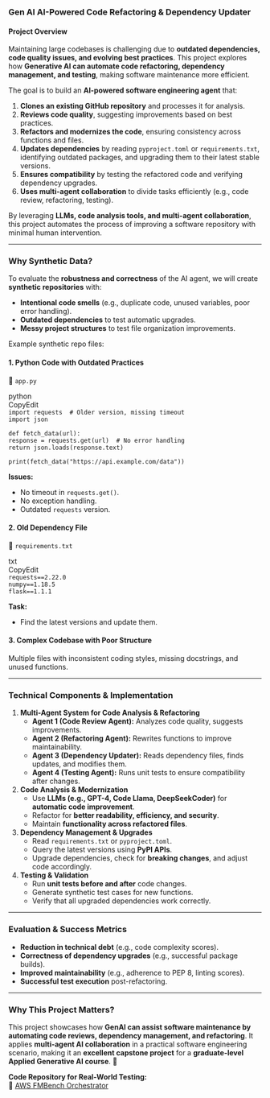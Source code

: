 ### **Gen AI AI-Powered Code Refactoring & Dependency Updater**

#### **Project Overview**

Maintaining large codebases is challenging due to **outdated dependencies, code quality issues, and evolving best practices**. This project explores how **Generative AI can automate code refactoring, dependency management, and testing**, making software maintenance more efficient.

The goal is to build an **AI-powered software engineering agent** that:

1. **Clones an existing GitHub repository** and processes it for analysis.  
2. **Reviews code quality**, suggesting improvements based on best practices.  
3. **Refactors and modernizes the code**, ensuring consistency across functions and files.  
4. **Updates dependencies** by reading `pyproject.toml` or `requirements.txt`, identifying outdated packages, and upgrading them to their latest stable versions.  
5. **Ensures compatibility** by testing the refactored code and verifying dependency upgrades.  
6. **Uses multi-agent collaboration** to divide tasks efficiently (e.g., code review, refactoring, testing).

By leveraging **LLMs, code analysis tools, and multi-agent collaboration**, this project automates the process of improving a software repository with minimal human intervention.

---

### **Why Synthetic Data?**

To evaluate the **robustness and correctness** of the AI agent, we will create **synthetic repositories** with:

* **Intentional code smells** (e.g., duplicate code, unused variables, poor error handling).  
* **Outdated dependencies** to test automatic upgrades.  
* **Messy project structures** to test file organization improvements.

Example synthetic repo files:

#### **1\. Python Code with Outdated Practices**

📄 `app.py`

python  
CopyEdit  
`import requests  # Older version, missing timeout`  
`import json`

`def fetch_data(url):`  
    `response = requests.get(url)  # No error handling`  
    `return json.loads(response.text)`

`print(fetch_data("https://api.example.com/data"))`

**Issues:**

* No timeout in `requests.get()`.  
* No exception handling.  
* Outdated `requests` version.

#### **2\. Old Dependency File**

📄 `requirements.txt`

txt  
CopyEdit  
`requests==2.22.0`  
`numpy==1.18.5`  
`flask==1.1.1`

**Task:**

* Find the latest versions and update them.

#### **3\. Complex Codebase with Poor Structure**

Multiple files with inconsistent coding styles, missing docstrings, and unused functions.

---

### **Technical Components & Implementation**

1. **Multi-Agent System for Code Analysis & Refactoring**  
   * **Agent 1 (Code Review Agent):** Analyzes code quality, suggests improvements.  
   * **Agent 2 (Refactoring Agent):** Rewrites functions to improve maintainability.  
   * **Agent 3 (Dependency Updater):** Reads dependency files, finds updates, and modifies them.  
   * **Agent 4 (Testing Agent):** Runs unit tests to ensure compatibility after changes.  
2. **Code Analysis & Modernization**  
   * Use **LLMs (e.g., GPT-4, Code Llama, DeepSeekCoder)** for **automatic code improvement**.  
   * Refactor for **better readability, efficiency, and security**.  
   * Maintain **functionality across refactored files**.  
3. **Dependency Management & Upgrades**  
   * Read `requirements.txt` or `pyproject.toml`.  
   * Query the latest versions using **PyPI APIs**.  
   * Upgrade dependencies, check for **breaking changes**, and adjust code accordingly.  
4. **Testing & Validation**  
   * Run **unit tests before and after** code changes.  
   * Generate synthetic test cases for new functions.  
   * Verify that all upgraded dependencies work correctly.

---

### **Evaluation & Success Metrics**

* **Reduction in technical debt** (e.g., code complexity scores).  
* **Correctness of dependency upgrades** (e.g., successful package builds).  
* **Improved maintainability** (e.g., adherence to PEP 8, linting scores).  
* **Successful test execution** post-refactoring.

---

### **Why This Project Matters?**

This project showcases how **GenAI can assist software maintenance by automating code reviews, dependency management, and refactoring**. It applies **multi-agent AI collaboration** in a practical software engineering scenario, making it an **excellent capstone project** for a **graduate-level Applied Generative AI course**. 🚀

**Code Repository for Real-World Testing:**  
🔗 [AWS FMBench Orchestrator](https://github.com/awslabs/fmbench-orchestrator)
